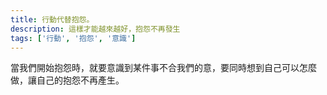```yaml
---
title: 行動代替抱怨。
description: 這樣才能越來越好，抱怨不再發生
tags: ['行動', '抱怨', '意識']
---
```

當我們開始抱怨時，就要意識到某件事不合我們的意，要同時想到自己可以怎麼做，讓自己的抱怨不再產生。
